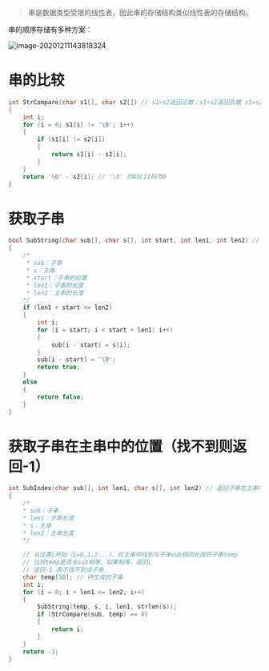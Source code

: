 >   串是数据类型受限的线性表，因此串的存储结构类似线性表的存储结构。



串的顺序存储有多种方案：

![image-20201211143818324](https://gitee.com/llillz/images/raw/master/image-20201211143818324.png)



# 串的比较

```c
int StrCompare(char s1[], char s2[]) // s1>s2返回正数；s1<s2返回负数 s1=s2返回0
{
    int i;
    for (i = 0; s1[i] != '\0'; i++)
    {
        if (s1[i] != s2[i])
        {
            return s1[i] - s2[i];
        }
    }
    return '\0' - s2[i]; // '\0' 的ASCII码为0
}
```



# 获取子串

```c
bool SubString(char sub[], char s[], int start, int len1, int len2) // 从主串s中找到从索引start开始的 长度为len的子串
{
    /*
     * sub：子串
     * s：主串
     * start：子串的位置
     * len1：子串的长度
     * len2：主串的长度
    */
    if (len1 + start <= len2)
    {
        int i;
        for (i = start; i < start + len1; i++)
        {
            sub[i - start] = s[i];
        }
        sub[i - start] = '\0';
        return true;
    }
    else
    {
        return false;
    }
}
```



# 获取子串在主串中的位置（找不到则返回-1）

```c
int SubIndex(char sub[], int len1, char s[], int len2) // 返回子串在主串中的下标
{
    /*
    * sub：子串
    * len1：子串长度
    * s：主串
    * len2：主串长度
    */

    // 从位置i开始（i=0,1,2...），在主串中找到与子串sub相同长度的子串temp
    // 比较temp是否与sub相等，如果相等，返回i
    // 返回-1 表示找不到该子串
    char temp[50]; // 待生成的子串
    int i;
    for (i = 0; i + len1 <= len2; i++)
    {
        SubString(temp, s, i, len1, strlen(s));
        if (StrCompare(sub, temp) == 0)
        {
            return i;
        }
    }
    return -1;
}
```



